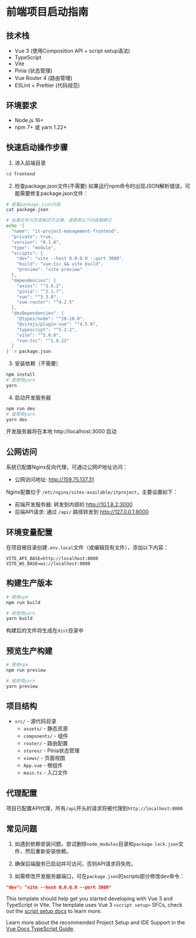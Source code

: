 # 前端项目启动指南

## 技术栈
- Vue 3 (使用Composition API + script setup语法)
- TypeScript
- Vite
- Pinia (状态管理)
- Vue Router 4 (路由管理)
- ESLint + Prettier (代码规范)

## 环境要求
- Node.js 16+
- npm 7+ 或 yarn 1.22+

## 快速启动操作步骤

1. 进入前端目录
```bash
cd frontend
```

2. 检查package.json文件(不需要)
如果运行npm命令时出现JSON解析错误，可能需要修复package.json文件：
```bash
# 查看package.json内容
cat package.json

# 如果文件为空或格式不正确，请使用以下内容替换它
echo '{
  "name": "it-project-management-frontend",
  "private": true,
  "version": "0.1.0",
  "type": "module",
  "scripts": {
    "dev": "vite --host 0.0.0.0 --port 3000",
    "build": "vue-tsc && vite build",
    "preview": "vite preview"
  },
  "dependencies": {
    "axios": "^1.6.2",
    "pinia": "^2.1.7",
    "vue": "^3.3.8",
    "vue-router": "^4.2.5"
  },
  "devDependencies": {
    "@types/node": "^20.10.0",
    "@vitejs/plugin-vue": "^4.5.0",
    "typescript": "^5.2.2",
    "vite": "^5.0.0",
    "vue-tsc": "^1.8.22"
  }
}' > package.json
```

3. 安装依赖（不需要）
```bash
npm install
# 或使用yarn
yarn
```

4. 启动开发服务器
```bash
npm run dev
# 或使用yarn
yarn dev
```
开发服务器将在本地 http://localhost:3000 启动

## 公网访问

系统已配置Nginx反向代理，可通过公网IP地址访问：
- 公网访问地址: http://159.75.137.31

Nginx配置位于 `/etc/nginx/sites-available/itproject`，主要设置如下：
- 前端开发服务器: 转发到内部的 http://10.1.8.2:3000
- 后端API请求: 通过 `/api/` 路径转发到 http://127.0.0.1:8000

## 环境变量配置
在项目根目录创建`.env.local`文件（或编辑现有文件），添加以下内容：
```
VITE_API_BASE=http://localhost:8000
VITE_WS_BASE=ws://localhost:8000
```

## 构建生产版本
```bash
# 使用npm
npm run build

# 或使用yarn
yarn build
```
构建后的文件将生成在`dist`目录中

## 预览生产构建
```bash
# 使用npm
npm run preview

# 或使用yarn
yarn preview
```

## 项目结构
- `src/` - 源代码目录
  - `assets/` - 静态资源
  - `components/` - 组件
  - `router/` - 路由配置
  - `stores/` - Pinia状态管理
  - `views/` - 页面视图
  - `App.vue` - 根组件
  - `main.ts` - 入口文件

## 代理配置
项目已配置API代理，所有`/api`开头的请求将被代理到`http://localhost:8000`

## 常见问题

1. 如遇到依赖安装问题，尝试删除`node_modules`目录和`package-lock.json`文件，然后重新安装依赖。

2. 确保后端服务已启动并可访问，否则API请求将失败。

3. 如需修改开发服务器端口，可在`package.json`的scripts部分修改dev命令：
```json
"dev": "vite --host 0.0.0.0 --port 3000"
```

This template should help get you started developing with Vue 3 and TypeScript in Vite. The template uses Vue 3 `<script setup>` SFCs, check out the [script setup docs](https://v3.vuejs.org/api/sfc-script-setup.html#sfc-script-setup) to learn more.

Learn more about the recommended Project Setup and IDE Support in the [Vue Docs TypeScript Guide](https://vuejs.org/guide/typescript/overview.html#project-setup).